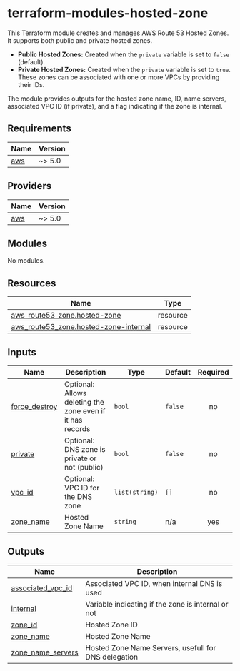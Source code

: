 # terraform-modules-hosted-zone

This Terraform module creates and manages AWS Route 53 Hosted Zones. It supports both public and private hosted zones.

*   **Public Hosted Zones:** Created when the `private` variable is set to `false` (default).
*   **Private Hosted Zones:** Created when the `private` variable is set to `true`. These zones can be associated with one or more VPCs by providing their IDs.

The module provides outputs for the hosted zone name, ID, name servers, associated VPC ID (if private), and a flag indicating if the zone is internal.

<!-- BEGIN_TF_DOCS -->
## Requirements

| Name | Version |
|------|---------|
| <a name="requirement_aws"></a> [aws](#requirement\_aws) | ~> 5.0 |

## Providers

| Name | Version |
|------|---------|
| <a name="provider_aws"></a> [aws](#provider\_aws) | ~> 5.0 |

## Modules

No modules.

## Resources

| Name | Type |
|------|------|
| [aws_route53_zone.hosted-zone](https://registry.terraform.io/providers/hashicorp/aws/latest/docs/resources/route53_zone) | resource |
| [aws_route53_zone.hosted-zone-internal](https://registry.terraform.io/providers/hashicorp/aws/latest/docs/resources/route53_zone) | resource |

## Inputs

| Name | Description | Type | Default | Required |
|------|-------------|------|---------|:--------:|
| <a name="input_force_destroy"></a> [force\_destroy](#input\_force\_destroy) | Optional: Allows deleting the zone even if it has records | `bool` | `false` | no |
| <a name="input_private"></a> [private](#input\_private) | Optional: DNS zone is private or not (public) | `bool` | `false` | no |
| <a name="input_vpc_id"></a> [vpc\_id](#input\_vpc\_id) | Optional: VPC ID for the DNS zone | `list(string)` | `[]` | no |
| <a name="input_zone_name"></a> [zone\_name](#input\_zone\_name) | Hosted Zone Name | `string` | n/a | yes |

## Outputs

| Name | Description |
|------|-------------|
| <a name="output_associated_vpc_id"></a> [associated\_vpc\_id](#output\_associated\_vpc\_id) | Associated VPC ID, when internal DNS is used |
| <a name="output_internal"></a> [internal](#output\_internal) | Variable indicating if the zone is internal or not |
| <a name="output_zone_id"></a> [zone\_id](#output\_zone\_id) | Hosted Zone ID |
| <a name="output_zone_name"></a> [zone\_name](#output\_zone\_name) | Hosted Zone Name |
| <a name="output_zone_name_servers"></a> [zone\_name\_servers](#output\_zone\_name\_servers) | Hosted Zone Name Servers, usefull for DNS delegation |
<!-- END_TF_DOCS -->
